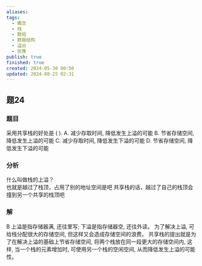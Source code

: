 ```yaml
---
aliases: 
tags:
  - 概念
  - 栈
  - 数组
  - 数据结构
  - 溢出
  - 犹豫
publish: true
finished: true
created: 2024-05-30 00:50
updated: 2024-08-25 02:31
---
```

## 题24
### 题目
采用共享栈的好处是 ( ).
A. 减少存取时间, 降低发生上溢的可能
B. 节省存储空间, 降低发生上溢的可能
C. 减少存取时间, 降低发生下溢的可能
D. 节省存储空间, 降低发生下溢的可能
### 分析
什么叫做栈的上溢？  
也就是越过了栈顶，占用了别的地址空间是吧
共享栈的话，越过了自己的栈顶会撞到另一个共享的栈顶吧
### 解
B
上溢是指存储器满, 还往里写; 下溢是指存储器空, 还往外读。
为了解决上溢, 可给栈分配很大的存储空间, 但这样又会造成存储空间的浪费。
共享栈的提出就是为了在解决上溢的基础上节省存储空间, 将两个栈放在同一段更大的存储空间内, 这样, 当一个栈的元素增加时, 可使用另一个栈的空闲空间, 从而降低发生上溢的可能性。
